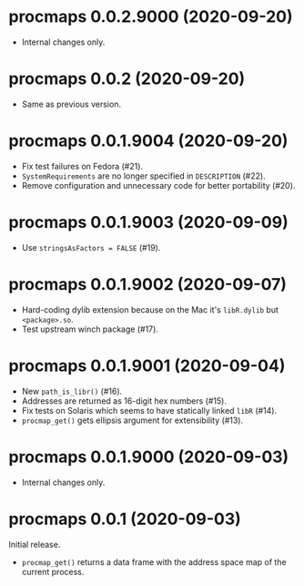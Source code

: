 # procmaps 0.0.2.9000 (2020-09-20)

- Internal changes only.


# procmaps 0.0.2 (2020-09-20)

- Same as previous version.


# procmaps 0.0.1.9004 (2020-09-20)

- Fix test failures on Fedora (#21).
- `SystemRequirements` are no longer specified in `DESCRIPTION` (#22).
- Remove configuration and unnecessary code for better portability (#20).


# procmaps 0.0.1.9003 (2020-09-09)

- Use `stringsAsFactors = FALSE` (#19).


# procmaps 0.0.1.9002 (2020-09-07)

- Hard-coding dylib extension because on the Mac it's `libR.dylib` but `<package>.so`.
- Test upstream winch package (#17).


# procmaps 0.0.1.9001 (2020-09-04)

- New `path_is_libr()` (#16).
- Addresses are returned as 16-digit hex numbers (#15).
- Fix tests on Solaris which seems to have statically linked `libR` (#14).
- `procmap_get()` gets ellipsis argument for extensibility (#13).


# procmaps 0.0.1.9000 (2020-09-03)

- Internal changes only.


# procmaps 0.0.1 (2020-09-03)

Initial release.

- `procmap_get()` returns a data frame with the address space map of the current process.
